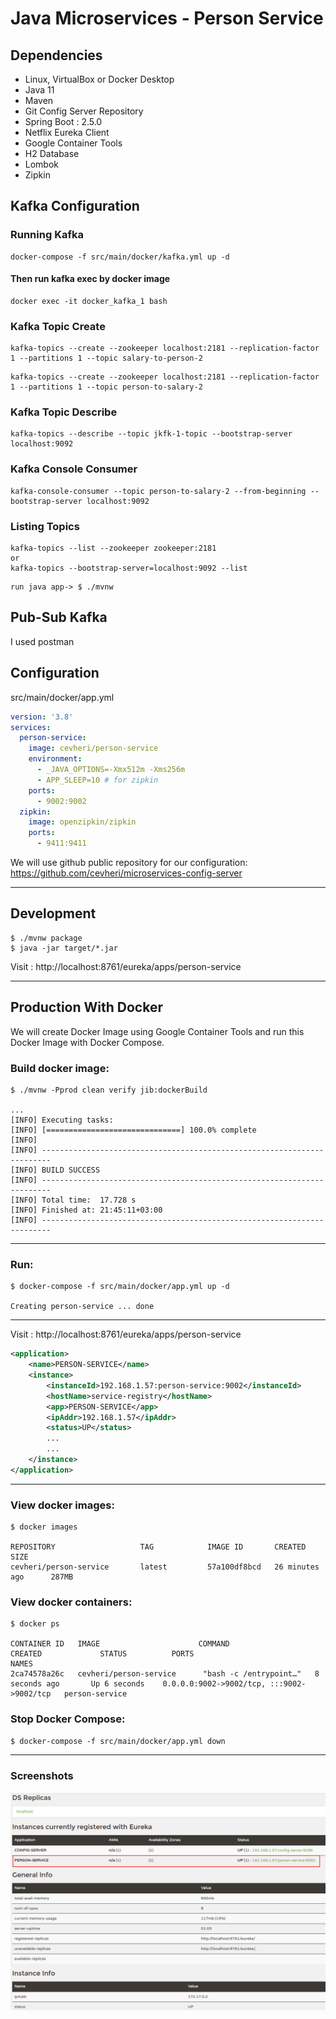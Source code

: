 # Java Microservices - Person Service


## Dependencies
* Linux, VirtualBox or Docker Desktop
* Java 11
* Maven
* Git Config Server Repository  
* Spring Boot : 2.5.0
* Netflix Eureka Client
* Google Container Tools
* H2 Database
* Lombok
* Zipkin


## Kafka Configuration

### Running Kafka

```shell
docker-compose -f src/main/docker/kafka.yml up -d
```

#### Then run kafka exec by docker image

```shell
docker exec -it docker_kafka_1 bash
```

### Kafka Topic Create

```shell
kafka-topics --create --zookeeper localhost:2181 --replication-factor 1 --partitions 1 --topic salary-to-person-2
```
```shell
kafka-topics --create --zookeeper localhost:2181 --replication-factor 1 --partitions 1 --topic person-to-salary-2
```

### Kafka Topic Describe

```shell
kafka-topics --describe --topic jkfk-1-topic --bootstrap-server localhost:9092
```

### Kafka Console Consumer

```shell
kafka-console-consumer --topic person-to-salary-2 --from-beginning --bootstrap-server localhost:9092
```

### Listing Topics

```shell
kafka-topics --list --zookeeper zookeeper:2181
or
kafka-topics --bootstrap-server=localhost:9092 --list
```

```text
run java app-> $ ./mvnw
```

## Pub-Sub Kafka
I used postman


## Configuration 
src/main/docker/app.yml
```yaml
version: '3.8'
services:
  person-service:
    image: cevheri/person-service
    environment:
      - _JAVA_OPTIONS=-Xmx512m -Xms256m
      - APP_SLEEP=10 # for zipkin
    ports:
      - 9002:9002
  zipkin:
    image: openzipkin/zipkin
    ports:
      - 9411:9411
```

We will use github public repository for our configuration:
https://github.com/cevheri/microservices-config-server

---
## Development
```shell
$ ./mvnw package
$ java -jar target/*.jar
```
Visit : http://localhost:8761/eureka/apps/person-service

---
## Production With Docker
We will create Docker Image using Google Container Tools and run this Docker Image with Docker Compose.

### Build docker image:
```shell
$ ./mvnw -Pprod clean verify jib:dockerBuild

...
[INFO] Executing tasks:
[INFO] [==============================] 100.0% complete
[INFO] 
[INFO] ------------------------------------------------------------------------
[INFO] BUILD SUCCESS
[INFO] ------------------------------------------------------------------------
[INFO] Total time:  17.728 s
[INFO] Finished at: 21:45:11+03:00
[INFO] ------------------------------------------------------------------------
```

---

### Run:
```shell
$ docker-compose -f src/main/docker/app.yml up -d

Creating person-service ... done
```
---
Visit : http://localhost:8761/eureka/apps/person-service
```xml
<application>
    <name>PERSON-SERVICE</name>
    <instance>
        <instanceId>192.168.1.57:person-service:9002</instanceId>
        <hostName>service-registry</hostName>
        <app>PERSON-SERVICE</app>
        <ipAddr>192.168.1.57</ipAddr>
        <status>UP</status>
        ...
        ...
    </instance>
</application>
```

---
### View docker images:
```shell
$ docker images

REPOSITORY                   TAG            IMAGE ID       CREATED             SIZE
cevheri/person-service       latest         57a100df8bcd   26 minutes ago      287MB

```

### View docker containers:
````shell
$ docker ps

CONTAINER ID   IMAGE                      COMMAND                  CREATED             STATUS          PORTS                                       NAMES
2ca74578a26c   cevheri/person-service      "bash -c /entrypoint…"   8 seconds ago       Up 6 seconds    0.0.0.0:9002->9002/tcp, :::9002->9002/tcp   person-service

````

### Stop Docker Compose:
```shell
$ docker-compose -f src/main/docker/app.yml down

```

---
### Screenshots

![](files/pictures/eureka-person-service.png)